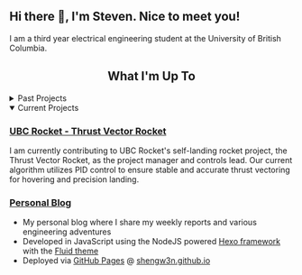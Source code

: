 ## Hi there 👋, I'm Steven. Nice to meet you!
I am a third year electrical engineering student at the University of British Columbia.

<h2 align="center">What I'm Up To</h2>
<details>
  <summary>Past Projects</summary>
  
  #### [FPGA RISC Machine](https://github.com/Shengw3n/FPGA-Reduced-Instruction-Set-Computer)
  - **Languages and tools:** SystemVerilog, Quartus, ModelSim, FPGA (DE1-SoC Board)
  - Implemented a Turing Complete 16-bit RISC machine using System Verilog on an FPGA board
  - Modular design with smaller modules such as ALU, controller, datapath, regfile, and shifter 
  - Utilized ModelSim and Quartus for thorough verification and FPGA deployment on a DE1-SoC board

  #### [Metal Detector Robot](https://github.com/Shengw3n/Remote-Controlled-Metal-Detector-Robot)
  - **Languages and tools:** C, STM32 microcontroller, EFM8 microcontroller
  - Developed in C a battery-powered, remote-controlled robot capable of detecting metals
  - Integrated a metal detector with real-time strength display and audio alerts via a remote controller
  - Implemented autonomous driving capabilities and user interface for remote operation
    
  #### [Reflow Oven Controller](https://github.com/Shengw3n/Reflow-Oven-Controller)
  - **Languages and tools:** Assembly, Python, 8051 Microcontroller
  - Developed in assembly a Reflow Oven Controller for surface mount device soldering
  - Implemented temperature measurement and control with an 8051 microcontroller and a K-type thermocouple
  - Developed an interface with an LCD display and pushbuttons for user interaction as well as email notifications

  #### [SPI Temperature Data Logging Using Python](https://github.com/Shengw3n/SPI-Data-Logging-Using-Python)
  - **Languages and tools:** Python, 8051 Microcontroller
  - Created an SPI data logging system to log and visualize data from a 8051 microcontroller using Python
  - Configured SPI communication between the 8051 microcontroller and a computer
  - Implemented real-time data logging, processing, and visualization using matplotlib and numpy
</details>

<details open>
  <summary>Current Projects</summary>

  ### [UBC Rocket - Thrust Vector Rocket](https://www.ubcrocket.com)
  I am currently contributing to UBC Rocket's self-landing rocket project, the Thrust Vector Rocket, as the project manager and controls lead. Our current algorithm utilizes PID control to ensure stable and accurate thrust vectoring for hovering and precision landing.

  ### [Personal Blog](https://github.com/Shengw3n/Shengw3n.github.io)
  - My personal blog where I share my weekly reports and various engineering adventures
  - Developed in JavaScript using the NodeJS powered [Hexo framework](https://hexo.io/index.html) with the [Fluid theme](https://hexo.fluid-dev.com/docs/en/)
  - Deployed via [GitHub Pages](https://pages.github.com/) @ [shengw3n.github.io](https://shengw3n.github.io)
</details>
